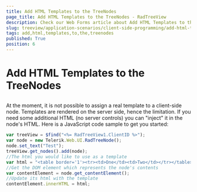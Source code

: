 ```yaml
---
title: Add HTML Templates to the TreeNodes
page_title: Add HTML Templates to the TreeNodes - RadTreeView
description: Check our Web Forms article about Add HTML Templates to the TreeNodes.
slug: treeview/application-scenarios/client-side-programming/add-html-templates-to-the-treenodes
tags: add,html,templates,to,the,treenodes
published: True
position: 6
---
```


# Add HTML Templates to the TreeNodes



## 

At the moment, it is not possible to assign a real template to a client-side node. Templates are rendered on the server side, hence the limitation. If you need some additional HTML (no server controls) you can "inject" it in the node's HTML. Here is a JavaScript code sample to get you started:

````JavaScript
var treeView = $find("<%= RadTreeView1.ClientID %>");
var node = new Telerik.Web.UI.RadTreeNode();
node.set_text("Test");
treeView.get_nodes().add(node);
//The html you would like to use as a template
var html = "<table border='1'><tr><td>One</td><td>Two</td></tr></table>";
//Get the DOM element which represents the node's contents
var contentElement = node.get_contentElement();
//Update its html with the template
contentElement.innerHTML = html;  
````




